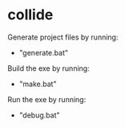 # collide
Generate project files by running:
- "generate.bat"

Build the exe by running:
- "make.bat"

Run the exe by running:
- "debug.bat"
